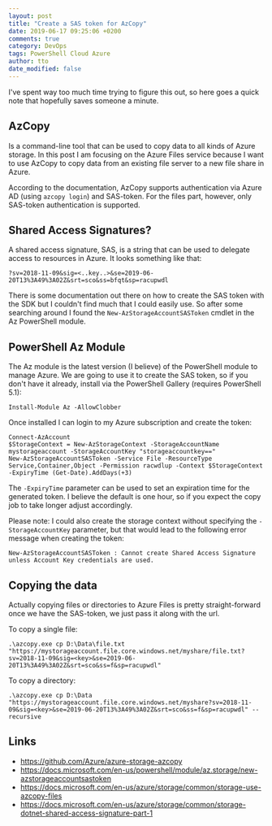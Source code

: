 ```yaml
---
layout: post
title: "Create a SAS token for AzCopy"
date: 2019-06-17 09:25:06 +0200
comments: true
category: DevOps
tags: PowerShell Cloud Azure
author: tto
date_modified: false
---
```


I've spent way too much time trying to figure this out, so here goes a quick note that hopefully saves someone a minute.

<!-- more -->

## AzCopy

Is a command-line tool that can be used to copy data to all kinds of Azure storage. In this post I am focusing on the Azure Files service because I want to use AzCopy to copy data from an existing file server to a new file share in Azure.

According to the documentation, AzCopy supports authentication via Azure AD (using `azcopy login`) and SAS-token. For the files part, however, only SAS-token authentication is supported.

## Shared Access Signatures?

A shared access signature, SAS, is a string that can be used to delegate access to resources in Azure. It looks something like that:

```
?sv=2018-11-09&sig=<..key..>&se=2019-06-20T13%3A49%3A02Z&srt=sco&ss=bfqt&sp=racupwdl
```

There is some documentation out there on how to create the SAS token with the SDK but I couldn't find much that I could easily use. So after some searching around I found the `New-AzStorageAccountSASToken` cmdlet in the Az PowerShell module.

## PowerShell Az Module

The Az module is the latest version (I believe) of the PowerShell module to manage Azure. We are going to use it to create the SAS token, so if you don't have it already, install via the PowerShell Gallery (requires PowerShell 5.1): 

```
Install-Module Az -AllowClobber
```

Once installed I can login to my Azure subscription and create the token:

```
Connect-AzAccount
$StorageContext = New-AzStorageContext -StorageAccountName mystorageaccount -StorageAccountKey "storageaccountkey=="
New-AzStorageAccountSASToken -Service File -ResourceType Service,Container,Object -Permission racwdlup -Context $StorageContext -ExpiryTime (Get-Date).AddDays(+3)
```

The `-ExpiryTime` parameter can be used to set an expiration time for the generated token. I believe the default is one hour, so if you expect the copy job to take longer adjust accordingly.

Please note: I could also create the storage context without specifying the `-StorageAccountKey` parameter, but that would lead to the following error message when creating the token:

```
New-AzStorageAccountSASToken : Cannot create Shared Access Signature unless Account Key credentials are used.
```

## Copying the data

Actually copying files or directories to Azure Files is pretty straight-forward once we have the SAS-token, we just pass it along with the url.

To copy a single file:

```
.\azcopy.exe cp D:\Data\file.txt "https://mystorageaccount.file.core.windows.net/myshare/file.txt?sv=2018-11-09&sig=<key>&se=2019-06-20T13%3A49%3A02Z&srt=sco&ss=f&sp=racupwdl"
```

To copy a directory:

```
.\azcopy.exe cp D:\Data "https://mystorageaccount.file.core.windows.net/myshare?sv=2018-11-09&sig=<key>&se=2019-06-20T13%3A49%3A02Z&srt=sco&ss=f&sp=racupwdl" --recursive
```


## Links
 - https://github.com/Azure/azure-storage-azcopy
 - https://docs.microsoft.com/en-us/powershell/module/az.storage/new-azstorageaccountsastoken
 - https://docs.microsoft.com/en-us/azure/storage/common/storage-use-azcopy-files
 - https://docs.microsoft.com/en-us/azure/storage/common/storage-dotnet-shared-access-signature-part-1

